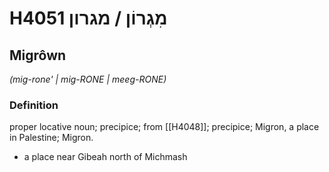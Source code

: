 # H4051 מִגְרוֹן / מגרון

## Migrôwn

_(mig-rone' | miɡ-RONE | meeɡ-RONE)_

### Definition

proper locative noun; precipice; from [[H4048]]; precipice; Migron, a place in Palestine; Migron.

- a place near Gibeah north of Michmash
